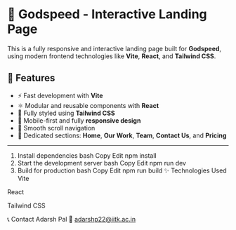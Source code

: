# 🚀 Godspeed - Interactive Landing Page

This is a fully responsive and interactive landing page built for **Godspeed**, using modern frontend technologies like **Vite**, **React**, and **Tailwind CSS**.

## 📌 Features

- ⚡ Fast development with **Vite**
- ⚛️ Modular and reusable components with **React**
- 🎨 Fully styled using **Tailwind CSS**
- 📱 Mobile-first and fully **responsive design**
- 🧭 Smooth scroll navigation
- 👥 Dedicated sections: **Home**, **Our Work**, **Team**, **Contact Us**, and **Pricing**

---

1. Install dependencies
bash
Copy
Edit
npm install
3. Start the development server
bash
Copy
Edit
npm run dev
4. Build for production
bash
Copy
Edit
npm run build
✨ Technologies Used
Vite

React

Tailwind CSS

📞 Contact
Adarsh Pal
📧 adarshp22@iitk.ac.in

